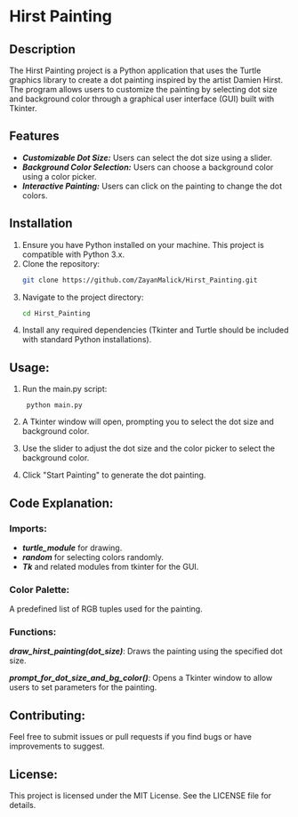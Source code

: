 # Hirst Painting

## Description

The Hirst Painting project is a Python application that uses the Turtle graphics library to create a dot painting inspired by the artist Damien Hirst. The program allows users to customize the painting by selecting dot size and background color through a graphical user interface (GUI) built with Tkinter.

## Features

- ***Customizable Dot Size:*** Users can select the dot size using a slider.
- ***Background Color Selection:*** Users can choose a background color using a color picker.
- ***Interactive Painting:*** Users can click on the painting to change the dot colors.

## Installation

1. Ensure you have Python installed on your machine. This project is compatible with Python 3.x.
2. Clone the repository:
   ```bash
   git clone https://github.com/ZayanMalick/Hirst_Painting.git
3. Navigate to the project directory:
   ```bash
   cd Hirst_Painting
4. Install any required dependencies (Tkinter and Turtle should be included with standard Python installations).

## Usage:
1. Run the main.py script: 

        python main.py

2. A Tkinter window will open, prompting you to select the dot size and background color.

3. Use the slider to adjust the dot size and the color picker to select the background color.

4. Click "Start Painting" to generate the dot painting.

## Code Explanation:
### Imports:
- ***turtle_module*** for drawing.
- ***random*** for selecting colors randomly.
- ***Tk*** and related modules from tkinter for the GUI.
  
### Color Palette:
  A predefined list of RGB tuples used for the painting.
  
### Functions:
***draw_hirst_painting(dot_size)***: Draws the painting using the specified dot size.

***prompt_for_dot_size_and_bg_color()***: Opens a Tkinter window to allow users to set parameters for the painting.

## Contributing:
Feel free to submit issues or pull requests if you find bugs or have improvements to suggest.

## License:
This project is licensed under the MIT License. See the LICENSE file for details.

